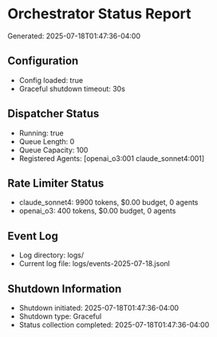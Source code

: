 # Orchestrator Status Report

Generated: 2025-07-18T01:47:36-04:00

## Configuration
- Config loaded: true
- Graceful shutdown timeout: 30s

## Dispatcher Status
- Running: true
- Queue Length: 0
- Queue Capacity: 100
- Registered Agents: [openai_o3:001 claude_sonnet4:001]

## Rate Limiter Status
- claude_sonnet4: 9900 tokens, $0.00 budget, 0 agents
- openai_o3: 400 tokens, $0.00 budget, 0 agents

## Event Log
- Log directory: logs/
- Current log file: logs/events-2025-07-18.jsonl

## Shutdown Information
- Shutdown initiated: 2025-07-18T01:47:36-04:00
- Shutdown type: Graceful
- Status collection completed: 2025-07-18T01:47:36-04:00

